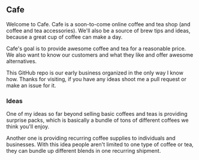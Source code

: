 ## Cafe

Welcome to Cafe. Cafe is a soon-to-come online coffee and tea shop (and coffee and tea 
accessories). We'll also be a source of brew tips and ideas, because a great cup of 
coffee can make a day.

Cafe's goal is to provide awesome coffee and tea for a reasonable price. We also want 
to know our customers and what they like and offer awesome alternatives. 

This GitHub repo is our early business organized in the only way I know how. Thanks 
for visiting, if you have any ideas shoot me a pull request or make an issue for it.


### Ideas

One of my ideas so far beyond selling basic coffees and teas is providing surprise
packs, which is basically a bundle of tons of different coffees we think you'll 
enjoy. 

Another one is providing recurring coffee supplies to individuals and businesses. With
this idea people aren't limited to one type of coffee or tea, they can bundle up 
different blends in one recurring shipment.


